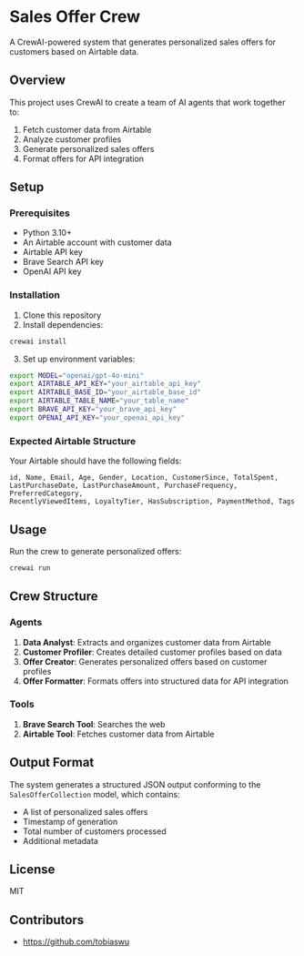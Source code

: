 # Sales Offer Crew

A CrewAI-powered system that generates personalized sales offers for customers based on Airtable data.

## Overview

This project uses CrewAI to create a team of AI agents that work together to:

1. Fetch customer data from Airtable
2. Analyze customer profiles
3. Generate personalized sales offers
4. Format offers for API integration

## Setup

### Prerequisites

- Python 3.10+
- An Airtable account with customer data
- Airtable API key
- Brave Search API key
- OpenAI API key

### Installation

1. Clone this repository
2. Install dependencies:

```bash
crewai install
```

3. Set up environment variables:

```bash
export MODEL="openai/gpt-4o-mini"
export AIRTABLE_API_KEY="your_airtable_api_key"
export AIRTABLE_BASE_ID="your_airtable_base_id"
export AIRTABLE_TABLE_NAME="your_table_name"
export BRAVE_API_KEY="your_brave_api_key"
export OPENAI_API_KEY="your_openai_api_key"
```

### Expected Airtable Structure

Your Airtable should have the following fields:

```
id, Name, Email, Age, Gender, Location, CustomerSince, TotalSpent, 
LastPurchaseDate, LastPurchaseAmount, PurchaseFrequency, PreferredCategory, 
RecentlyViewedItems, LoyaltyTier, HasSubscription, PaymentMethod, Tags
```

## Usage

Run the crew to generate personalized offers:

```bash
crewai run
```

## Crew Structure

### Agents

1. **Data Analyst**: Extracts and organizes customer data from Airtable
2. **Customer Profiler**: Creates detailed customer profiles based on data
3. **Offer Creator**: Generates personalized offers based on customer profiles
4. **Offer Formatter**: Formats offers into structured data for API integration

### Tools

1. **Brave Search Tool**: Searches the web
2. **Airtable Tool**: Fetches customer data from Airtable

## Output Format

The system generates a structured JSON output conforming to the `SalesOfferCollection` model, which contains:

- A list of personalized sales offers
- Timestamp of generation
- Total number of customers processed
- Additional metadata

## License

MIT

## Contributors

- https://github.com/tobiaswu
